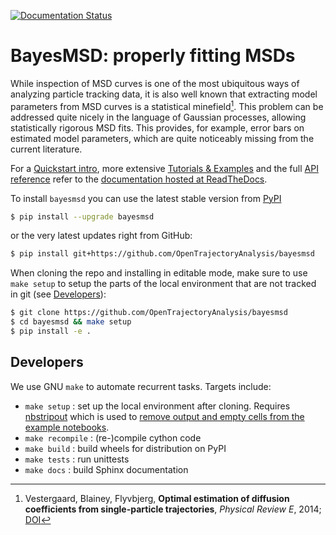 [![Documentation Status](https://readthedocs.org/projects/bayesmsd/badge/?version=latest)](https://bayesmsd.readthedocs.io/en/latest/?badge=latest)

BayesMSD: properly fitting MSDs
===============================

While inspection of MSD curves is one of the most ubiquitous ways of analyzing
particle tracking data, it is also well known that extracting model parameters
from MSD curves is a statistical minefield[^1]. This problem can be addressed
quite nicely in the language of Gaussian processes, allowing statistically
rigorous MSD fits. This provides, for example, error bars on estimated model
parameters, which are quite noticeably missing from the current literature.

For a [Quickstart
intro](https://bayesmsd.readthedocs.io/en/latest/examples/00_intro.html), more
extensive [Tutorials &
Examples](https://bayesmsd.readthedocs.io/en/latest/examples.html) and the full
[API reference](https://bayesmsd.readthedocs.io/en/latest/bayesmsd.html) refer
to the [documentation hosted at
ReadTheDocs](https://bayesmsd.readthedocs.org/en/latest).

To install `bayesmsd` you can use the latest stable version from [PyPI](https://pypi.org/project/bayesmsd)
```sh
$ pip install --upgrade bayesmsd
```
or the very latest updates right from GitHub:
```sh
$ pip install git+https://github.com/OpenTrajectoryAnalysis/bayesmsd
```

When cloning the repo and installing in editable mode, make sure to use `make
setup` to setup the parts of the local environment that are not tracked in git
(see [Developers](#developers)):
```sh
$ git clone https://github.com/OpenTrajectoryAnalysis/bayesmsd
$ cd bayesmsd && make setup
$ pip install -e .
```

[^1]: Vestergaard, Blainey, Flyvbjerg, __Optimal estimation of diffusion coefficients from single-particle trajectories__, _Physical Review E_, 2014; [DOI](https://doi.org/10.1103/PhysRevE.89.022726)

Developers
----------
We use GNU `make` to automate recurrent tasks. Targets include:
 - `make setup` : set up the local environment after cloning. Requires
   [nbstripout](https://github.com/kynan/nbstripout) which is used to [remove
   output and empty cells from the example
   notebooks](https://nbsphinx.readthedocs.io/en/sizzle-theme/usage.html#Using-Notebooks-with-Git).
 - `make recompile` : (re-)compile cython code
 - `make build` : build wheels for distribution on PyPI
 - `make tests` : run unittests
 - `make docs` : build Sphinx documentation
